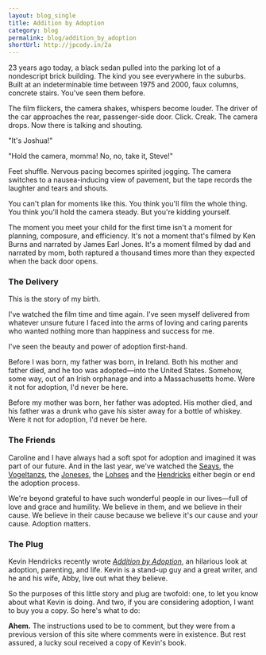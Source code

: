 ```yaml
---
layout: blog_single
title: Addition by Adoption
category: blog
permalink: blog/addition_by_adoption
shortUrl: http://jpcody.in/2a
---
```

<p>23 years ago today, a black sedan pulled into the parking lot of a nondescript brick building. The kind you see everywhere in the suburbs. Built at an indeterminable time between 1975 and 2000, faux columns, concrete stairs. You've seen them before.</p>
<p>The film flickers, the camera shakes, whispers become louder. The driver of the car approaches the rear, passenger-side door. Click. Creak. The camera drops. Now there is talking and shouting.</p>
<p class="big_quote">"It's Joshua!"</p>
<p class="big_quote">"Hold the camera, momma! No, no, take it, Steve!"</p>
<p>Feet shuffle. Nervous pacing becomes spirited jogging. The camera switches to a nausea-inducing view of pavement, but the tape records the laughter and tears and shouts.</p>
<p>You can't plan for moments like this. You think you'll film the whole thing. You think you'll hold the camera steady. But you're kidding yourself.</p>
<p>The moment you meet your child for the first time isn't a moment for planning, composure, and efficiency. It's not a moment that's filmed by Ken Burns and narrated by James Earl Jones. It's a moment filmed by dad and narrated by mom, both raptured a thousand times more than they expected when the back door opens.</p>
<h3>The Delivery</h3>
<p>This is the story of my birth.</p>
<p>I've watched the film time and time again. I've seen myself delivered from whatever unsure future I faced into the arms of loving and caring parents who wanted nothing more than happiness and success for me.</p>
<p>I've seen the beauty and power of adoption first-hand.</p>
<p>Before I was born, my father was born, in Ireland. Both his mother and father died, and he too was adopted—into the United States. Somehow, some way, out of an Irish orphanage and into a Massachusetts home. Were it not for adoption, I'd never be here.</p>
<p>Before my mother was born, her father was adopted. His mother died, and his father was a drunk who gave his sister away for a bottle of whiskey. Were it not for adoption, I'd never be here.</p>
<h3>The Friends</h3>
<p>Caroline and I have always had a soft spot for adoption and imagined it was part of our future. And in the last year, we've watched the <a href="http://twitter.com/lolaseay">Seays</a>, the <a href="http://babyvogeltanz.files.wordpress.com/2010/03/img_0205.jpg">Vogeltanzs</a>, the <a href="http://jonesfamilyadoption.com/blog/">Joneses</a>, the <a href="http://twitter.com/jasonlohse/status/10732548577">Lohses</a> and the <a href="http://www.flickr.com/photos/monkeyouttanowhere/3407282933/in/photostream">Hendricks</a> either begin or end the adoption process.</p>
<p>We're beyond grateful to have such wonderful people in our lives—full of love and grace and humility. We believe in them, and we believe in their cause. We believe in their cause because we believe it's our cause and your cause. Adoption matters.</p>
<h3>The Plug</h3>
<p>Kevin Hendricks recently wrote <a href="http://www.kevindhendricks.com/books/adoption/"><em>Addition by Adoption</em></a>, an hilarious look at adoption, parenting, and life. Kevin is a stand-up guy and a great writer, and he and his wife, Abby, live out what they believe.</p>
<p>So the purposes of this little story and plug are twofold: one, to let you know about what Kevin is doing. And two, if you are considering adoption, I want to buy you a copy. So here's what to do:</p>
<p><strong>Ahem.</strong> The instructions used to be to comment, but they were from a previous version of this site where comments were in existence. But rest assured, a lucky soul received a copy of Kevin's book.</p>